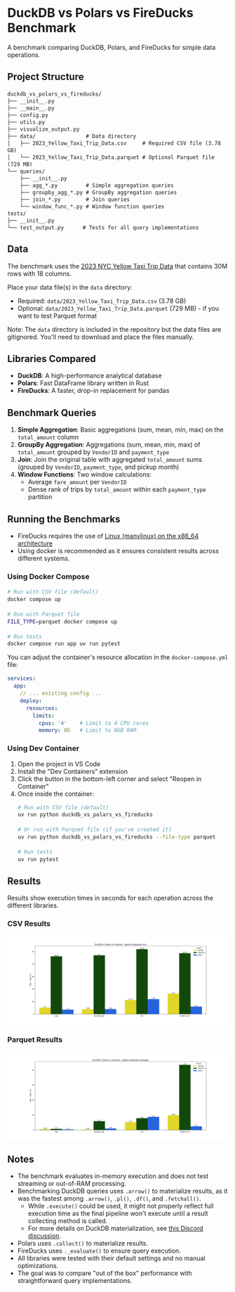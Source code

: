 # DuckDB vs Polars vs FireDucks Benchmark

A benchmark comparing DuckDB, Polars, and FireDucks for simple data operations.

## Project Structure

```
duckdb_vs_polars_vs_fireducks/
├── __init__.py
├── __main__.py
├── config.py
├── utils.py
├── visualize_output.py
├── data/                # Data directory
│   ├── 2023_Yellow_Taxi_Trip_Data.csv     # Required CSV file (3.78 GB)
│   └── 2023_Yellow_Taxi_Trip_Data.parquet # Optional Parquet file (729 MB)
└── queries/
    ├── __init__.py
    ├── agg_*.py         # Simple aggregation queries
    ├── groupby_agg_*.py # GroupBy aggregation queries
    ├── join_*.py        # Join queries
    └── window_func_*.py # Window function queries
tests/
├── __init__.py
└── test_output.py      # Tests for all query implementations
```

## Data
The benchmark uses the [2023 NYC Yellow Taxi Trip Data](https://data.cityofnewyork.us/Transportation/2023-Yellow-Taxi-Trip-Data/4b4i-vvec/about_data) that contains 30M rows with 18 columns. 

Place your data file(s) in the `data` directory:
- Required: `data/2023_Yellow_Taxi_Trip_Data.csv` (3.78 GB)
- Optional: `data/2023_Yellow_Taxi_Trip_Data.parquet` (729 MB) - if you want to test Parquet format

Note: The `data` directory is included in the repository but the data files are gitignored. You'll need to download and place the files manually.

## Libraries Compared

- **DuckDB**: A high-performance analytical database
- **Polars**: Fast DataFrame library written in Rust
- **FireDucks**: A faster, drop-in replacement for pandas

## Benchmark Queries

1. **Simple Aggregation**: Basic aggregations (sum, mean, min, max) on the `total_amount` column
2. **GroupBy Aggregation**: Aggregations (sum, mean, min, max) of `total_amount` grouped by `VendorID` and `payment_type`
3. **Join**: Join the original table with aggregated `total_amount` sums (grouped by `VendorID`, `payment_type`, and pickup month)
4. **Window Functions**: Two window calculations:
   - Average `fare_amount` per `VendorID`
   - Dense rank of trips by `total_amount` within each `payment_type` partition

## Running the Benchmarks

- FireDucks requires the use of [Linux (manylinux) on the x86_64 architecture](https://fireducks-dev.github.io/docs/get-started/)
- Using docker is recommended as it ensures consistent results across different systems.

### Using Docker Compose

```bash
# Run with CSV file (default)
docker compose up

# Run with Parquet file
FILE_TYPE=parquet docker compose up

# Run tests
docker compose run app uv run pytest
```

You can adjust the container's resource allocation in the `docker-compose.yml` file:

```yaml
services:
  app:
    // ... existing config ...
    deploy:
      resources:
        limits:
          cpus: '4'    # Limit to 4 CPU cores
          memory: 8G   # Limit to 8GB RAM
```

### Using Dev Container

1. Open the project in VS Code
2. Install the "Dev Containers" extension
3. Click the button in the bottom-left corner and select "Reopen in Container"
4. Once inside the container:
   ```bash
   # Run with CSV file (default)
   uv run python duckdb_vs_polars_vs_fireducks

   # Or run with Parquet file (if you've created it)
   uv run python duckdb_vs_polars_vs_fireducks --file-type parquet

   # Run tests
   uv run pytest
   ```

## Results

Results show execution times in seconds for each operation across the different libraries.

### CSV Results
![CSV Benchmark Results](./output_csv.png)

### Parquet Results
![Parquet Benchmark Results](./output_parquet.png)

## Notes

- The benchmark evaluates in-memory execution and does not test streaming or out-of-RAM processing.
- Benchmarking DuckDB queries uses `.arrow()` to materialize results, as it was the fastest among `.arrow()`, `.pl()`, `.df()`, and `.fetchall()`.
    - While `.execute()` could be used, it might not properly reflect full execution time as the final pipeline won't execute until a result collecting method is called.
    - For more details on DuckDB materialization, see [this Discord discussion](https://discord.com/channels/909674491309850675/921100786098901042/1217841718066413648).
- Polars uses `.collect()` to materialize results.
- FireDucks uses `._evaluate()` to ensure query execution.
- All libraries were tested with their default settings and no manual optimizations.
- The goal was to compare "out of the box" performance with straightforward query implementations.
